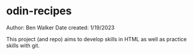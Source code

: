 # odin-recipes
Author: Ben Walker
Date created: 1/19/2023

This project (and repo) aims to develop skills in HTML as well as 
practice skills with git.
